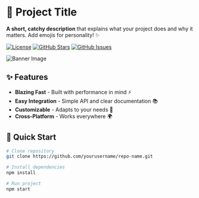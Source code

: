 
# 🚀 Project Title 

**A short, catchy description** that explains what your project does and why it matters. Add emojis for personality! ✨

[![License](https://img.shields.io/badge/License-MIT-blue.svg)](https://opensource.org/licenses/MIT)
[![GitHub Stars](https://img.shields.io/github/stars/yourusername/repo-name.svg)](https://github.com/yourusername/repo-name/stargazers)
[![GitHub Issues](https://img.shields.io/github/issues/yourusername/repo-name.svg)](https://github.com/yourusername/repo-name/issues)

![Banner Image](https://via.placeholder.com/1280x400.png?text=Project+Banner+Here+%7C+Add+Screenshots+or+Demo)

## ✨ Features
- **Blazing Fast** - Built with performance in mind ⚡
- **Easy Integration** - Simple API and clear documentation 📚
- **Customizable** - Adapts to your needs 🎨
- **Cross-Platform** - Works everywhere 🌍

## 🚀 Quick Start
```bash
# Clone repository
git clone https://github.com/yourusername/repo-name.git

# Install dependencies
npm install

# Run project
npm start